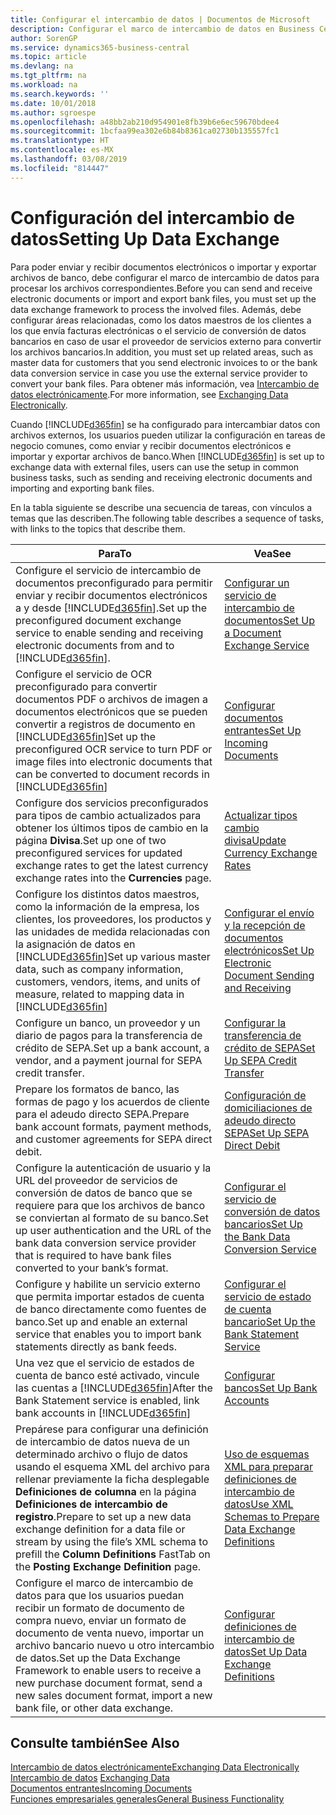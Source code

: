 ```yaml
---
title: Configurar el intercambio de datos | Documentos de Microsoft
description: Configurar el marco de intercambio de datos en Business Central.
author: SorenGP
ms.service: dynamics365-business-central
ms.topic: article
ms.devlang: na
ms.tgt_pltfrm: na
ms.workload: na
ms.search.keywords: ''
ms.date: 10/01/2018
ms.author: sgroespe
ms.openlocfilehash: a48bb2ab210d954901e8fb39b6e6ec59670bdee4
ms.sourcegitcommit: 1bcfaa99ea302e6b84b8361ca02730b135557fc1
ms.translationtype: HT
ms.contentlocale: es-MX
ms.lasthandoff: 03/08/2019
ms.locfileid: "814447"
---
```

# <a name="setting-up-data-exchange"></a><span data-ttu-id="ffb3c-103">Configuración del intercambio de datos</span><span class="sxs-lookup"><span data-stu-id="ffb3c-103">Setting Up Data Exchange</span></span>
<span data-ttu-id="ffb3c-104">Para poder enviar y recibir documentos electrónicos o importar y exportar archivos de banco, debe configurar el marco de intercambio de datos para procesar los archivos correspondientes.</span><span class="sxs-lookup"><span data-stu-id="ffb3c-104">Before you can send and receive electronic documents or import and export bank files, you must set up the data exchange framework to process the involved files.</span></span> <span data-ttu-id="ffb3c-105">Además, debe configurar áreas relacionadas, como los datos maestros de los clientes a los que envía facturas electrónicas o el servicio de conversión de datos bancarios en caso de usar el proveedor de servicios externo para convertir los archivos bancarios.</span><span class="sxs-lookup"><span data-stu-id="ffb3c-105">In addition, you must set up related areas, such as master data for customers that you send electronic invoices to or the bank data conversion service in case you use the external service provider to convert your bank files.</span></span> <span data-ttu-id="ffb3c-106">Para obtener más información, vea [Intercambio de datos electrónicamente](across-data-exchange.md).</span><span class="sxs-lookup"><span data-stu-id="ffb3c-106">For more information, see [Exchanging Data Electronically](across-data-exchange.md).</span></span>  

 <span data-ttu-id="ffb3c-107">Cuando [!INCLUDE[d365fin](includes/d365fin_md.md)] se ha configurado para intercambiar datos con archivos externos, los usuarios pueden utilizar la configuración en tareas de negocio comunes, como enviar y recibir documentos electrónicos e importar y exportar archivos de banco.</span><span class="sxs-lookup"><span data-stu-id="ffb3c-107">When [!INCLUDE[d365fin](includes/d365fin_md.md)] is set up to exchange data with external files, users can use the setup in common business tasks, such as sending and receiving electronic documents and importing and exporting bank files.</span></span>  

 <span data-ttu-id="ffb3c-108">En la tabla siguiente se describe una secuencia de tareas, con vínculos a temas que las describen.</span><span class="sxs-lookup"><span data-stu-id="ffb3c-108">The following table describes a sequence of tasks, with links to the topics that describe them.</span></span>  

|<span data-ttu-id="ffb3c-109">**Para**</span><span class="sxs-lookup"><span data-stu-id="ffb3c-109">**To**</span></span>|<span data-ttu-id="ffb3c-110">**Vea**</span><span class="sxs-lookup"><span data-stu-id="ffb3c-110">**See**</span></span>|  
|------------|-------------|  
|<span data-ttu-id="ffb3c-111">Configure el servicio de intercambio de documentos preconfigurado para permitir enviar y recibir documentos electrónicos a y desde [!INCLUDE[d365fin](includes/d365fin_md.md)].</span><span class="sxs-lookup"><span data-stu-id="ffb3c-111">Set up the preconfigured document exchange service to enable sending and receiving electronic documents from and to [!INCLUDE[d365fin](includes/d365fin_md.md)].</span></span>|[<span data-ttu-id="ffb3c-112">Configurar un servicio de intercambio de documentos</span><span class="sxs-lookup"><span data-stu-id="ffb3c-112">Set Up a Document Exchange Service</span></span>](across-how-to-set-up-a-document-exchange-service.md)|  
|<span data-ttu-id="ffb3c-113">Configure el servicio de OCR preconfigurado para convertir documentos PDF o archivos de imagen a documentos electrónicos que se pueden convertir a registros de documento en [!INCLUDE[d365fin](includes/d365fin_md.md)]</span><span class="sxs-lookup"><span data-stu-id="ffb3c-113">Set up the preconfigured OCR service to turn PDF or image files into electronic documents that can be converted to document records in [!INCLUDE[d365fin](includes/d365fin_md.md)]</span></span>|[<span data-ttu-id="ffb3c-114">Configurar documentos entrantes</span><span class="sxs-lookup"><span data-stu-id="ffb3c-114">Set Up Incoming Documents</span></span>](across-how-setup-income-documents.md)|  
|<span data-ttu-id="ffb3c-115">Configure dos servicios preconfigurados para tipos de cambio actualizados para obtener los últimos tipos de cambio en la página **Divisa**.</span><span class="sxs-lookup"><span data-stu-id="ffb3c-115">Set up one of two preconfigured services for updated exchange rates to get the latest currency exchange rates into the **Currencies** page.</span></span>|[<span data-ttu-id="ffb3c-116">Actualizar tipos cambio divisa</span><span class="sxs-lookup"><span data-stu-id="ffb3c-116">Update Currency Exchange Rates</span></span>](finance-how-update-currencies.md)|  
|<span data-ttu-id="ffb3c-117">Configure los distintos datos maestros, como la información de la empresa, los clientes, los proveedores, los productos y las unidades de medida relacionadas con la asignación de datos en [!INCLUDE[d365fin](includes/d365fin_md.md)]</span><span class="sxs-lookup"><span data-stu-id="ffb3c-117">Set up various master data, such as company information, customers, vendors, items, and units of measure, related to mapping data in [!INCLUDE[d365fin](includes/d365fin_md.md)]</span></span>|[<span data-ttu-id="ffb3c-118">Configurar el envío y la recepción de documentos electrónicos</span><span class="sxs-lookup"><span data-stu-id="ffb3c-118">Set Up Electronic Document Sending and Receiving</span></span>](across-how-to-set-up-electronic-document-sending-and-receiving.md)|  
|<span data-ttu-id="ffb3c-119">Configure un banco, un proveedor y un diario de pagos para la transferencia de crédito de SEPA.</span><span class="sxs-lookup"><span data-stu-id="ffb3c-119">Set up a bank account, a vendor, and a payment journal for SEPA credit transfer.</span></span>|[<span data-ttu-id="ffb3c-120">Configurar la transferencia de crédito de SEPA</span><span class="sxs-lookup"><span data-stu-id="ffb3c-120">Set Up SEPA Credit Transfer</span></span>](finance-how-to-set-up-sepa-credit-transfer.md)|  
|<span data-ttu-id="ffb3c-121">Prepare los formatos de banco, las formas de pago y los acuerdos de cliente para el adeudo directo SEPA.</span><span class="sxs-lookup"><span data-stu-id="ffb3c-121">Prepare bank account formats, payment methods, and customer agreements for SEPA direct debit.</span></span>|[<span data-ttu-id="ffb3c-122">Configuración de domiciliaciones de adeudo directo SEPA</span><span class="sxs-lookup"><span data-stu-id="ffb3c-122">Set Up SEPA Direct Debit</span></span>](finance-how-to-set-up-sepa-direct-debit.md)|  
|<span data-ttu-id="ffb3c-123">Configure la autenticación de usuario y la URL del proveedor de servicios de conversión de datos de banco que se requiere para que los archivos de banco se conviertan al formato de su banco.</span><span class="sxs-lookup"><span data-stu-id="ffb3c-123">Set up user authentication and the URL of the bank data conversion service provider that is required to have bank files converted to your bank’s format.</span></span>|[<span data-ttu-id="ffb3c-124">Configurar el servicio de conversión de datos bancarios</span><span class="sxs-lookup"><span data-stu-id="ffb3c-124">Set Up the Bank Data Conversion Service</span></span>](bank-how-setup-bank-data-conversion-service.md)|  
|<span data-ttu-id="ffb3c-125">Configure y habilite un servicio externo que permita importar estados de cuenta de banco directamente como fuentes de banco.</span><span class="sxs-lookup"><span data-stu-id="ffb3c-125">Set up and enable an external service that enables you to import bank statements directly as bank feeds.</span></span>|[<span data-ttu-id="ffb3c-126">Configurar el servicio de estado de cuenta bancario</span><span class="sxs-lookup"><span data-stu-id="ffb3c-126">Set Up the Bank Statement Service</span></span>](bank-how-setup-bank-statement-service.md)|  
|<span data-ttu-id="ffb3c-127">Una vez que el servicio de estados de cuenta de banco esté activado, vincule las cuentas a [!INCLUDE[d365fin](includes/d365fin_md.md)]</span><span class="sxs-lookup"><span data-stu-id="ffb3c-127">After the Bank Statement service is enabled, link bank accounts in [!INCLUDE[d365fin](includes/d365fin_md.md)]</span></span>|[<span data-ttu-id="ffb3c-128">Configurar bancos</span><span class="sxs-lookup"><span data-stu-id="ffb3c-128">Set Up Bank Accounts</span></span>](bank-how-setup-bank-accounts.md)|  
|<span data-ttu-id="ffb3c-129">Prepárese para configurar una definición de intercambio de datos nueva de un determinado archivo o flujo de datos usando el esquema XML del archivo para rellenar previamente la ficha desplegable **Definiciones de columna** en la página **Definiciones de intercambio de registro**.</span><span class="sxs-lookup"><span data-stu-id="ffb3c-129">Prepare to set up a new data exchange definition for a data file or stream by using the file’s XML schema to prefill the **Column Definitions** FastTab on the **Posting Exchange Definition** page.</span></span>|[<span data-ttu-id="ffb3c-130">Uso de esquemas XML para preparar definiciones de intercambio de datos</span><span class="sxs-lookup"><span data-stu-id="ffb3c-130">Use XML Schemas to Prepare Data Exchange Definitions</span></span>](across-how-to-use-xml-schemas-to-prepare-data-exchange-definitions.md)|  
|<span data-ttu-id="ffb3c-131">Configure el marco de intercambio de datos para que los usuarios puedan recibir un formato de documento de compra nuevo, enviar un formato de documento de venta nuevo, importar un archivo bancario nuevo u otro intercambio de datos.</span><span class="sxs-lookup"><span data-stu-id="ffb3c-131">Set up the Data Exchange Framework to enable users to receive a new purchase document format, send a new sales document format, import a new bank file, or other data exchange.</span></span>|[<span data-ttu-id="ffb3c-132">Configurar definiciones de intercambio de datos</span><span class="sxs-lookup"><span data-stu-id="ffb3c-132">Set Up Data Exchange Definitions</span></span>](across-how-to-set-up-data-exchange-definitions.md)|  

## <a name="see-also"></a><span data-ttu-id="ffb3c-133">Consulte también</span><span class="sxs-lookup"><span data-stu-id="ffb3c-133">See Also</span></span>  
[<span data-ttu-id="ffb3c-134">Intercambio de datos electrónicamente</span><span class="sxs-lookup"><span data-stu-id="ffb3c-134">Exchanging Data Electronically</span></span>](across-data-exchange.md)  
<span data-ttu-id="ffb3c-135">[Intercambio de datos](across-exchange-data.md) </span><span class="sxs-lookup"><span data-stu-id="ffb3c-135">[Exchanging Data](across-exchange-data.md) </span></span>  
[<span data-ttu-id="ffb3c-136">Documentos entrantes</span><span class="sxs-lookup"><span data-stu-id="ffb3c-136">Incoming Documents</span></span>](across-income-documents.md)  
[<span data-ttu-id="ffb3c-137">Funciones empresariales generales</span><span class="sxs-lookup"><span data-stu-id="ffb3c-137">General Business Functionality</span></span>](ui-across-business-areas.md)  
